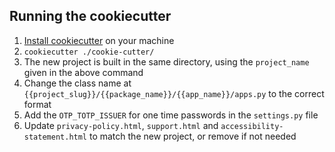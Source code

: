 ## Running the cookiecutter

1. [Install cookiecutter](https://pypi.org/project/cookiecutter/) on your machine
2. `cookiecutter ./cookie-cutter/`
3. The new project is built in the same directory, using the `project_name` given in the above command
4. Change the class name at `{{project_slug}}/{{package_name}}/{{app_name}}/apps.py` to the correct format
5. Add the `OTP_TOTP_ISSUER` for one time passwords in the `settings.py` file
6. Update `privacy-policy.html`, `support.html` and `accessibility-statement.html` to match the new project, or remove if not needed